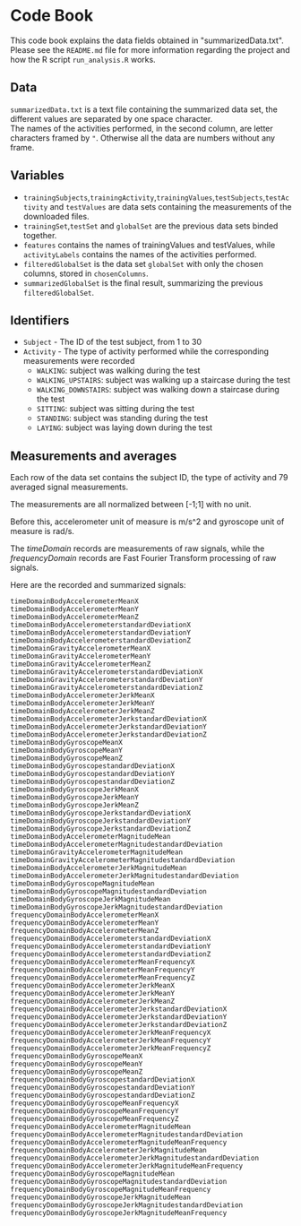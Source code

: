 # Code Book
This code book explains the data fields obtained in "summarizedData.txt".  
Please see the `README.md` file for more information regarding the project and how the R script `run_analysis.R` works.  

## Data
`summarizedData.txt` is a text file containing the summarized data set, the different values are separated by one space character.  
The names of the activities performed, in the second column, are letter characters framed by `"`. Otherwise all the data are numbers without any frame.  

## Variables
* `trainingSubjects`,`trainingActivity`,`trainingValues`,`testSubjects`,`testActivity` and `testValues` are data sets containing the measurements of the downloaded files.  
* `trainingSet`,`testSet` and `globalSet` are the previous data sets binded together.  
* `features` contains the names of trainingValues and testValues, while `activityLabels` contains the names of the activities performed.  
* `filteredGlobalSet` is the data set `globalSet` with only the chosen columns, stored in `chosenColumns`.  
* `summarizedGlobalSet` is the final result, summarizing the previous `filteredGlobalSet`.  

## Identifiers
* `Subject` - The ID of the test subject, from 1 to 30  
* `Activity` - The type of activity performed while the corresponding measurements were recorded  
	*  `WALKING`: subject was walking during the test
	*  `WALKING_UPSTAIRS`: subject was walking up a staircase during the test
	*  `WALKING_DOWNSTAIRS`: subject was walking down a staircase during the test
	*  `SITTING`: subject was sitting during the test
	*  `STANDING`: subject was standing during the test
	*  `LAYING`: subject was laying down during the test

## Measurements and averages
Each row of the data set contains the subject ID, the type of activity and 79 averaged signal measurements.

The measurements are all normalized between [-1;1] with no unit.  

Before this, accelerometer unit of measure is m/s^2 and gyroscope unit of measure is rad/s.  

The *timeDomain* records are measurements of raw signals, while the *frequencyDomain* records are Fast Fourier Transform processing of raw signals.

Here are the recorded and summarized signals:  
```
timeDomainBodyAccelerometerMeanX  
timeDomainBodyAccelerometerMeanY  
timeDomainBodyAccelerometerMeanZ  
timeDomainBodyAccelerometerstandardDeviationX  
timeDomainBodyAccelerometerstandardDeviationY  
timeDomainBodyAccelerometerstandardDeviationZ  
timeDomainGravityAccelerometerMeanX  
timeDomainGravityAccelerometerMeanY  
timeDomainGravityAccelerometerMeanZ  
timeDomainGravityAccelerometerstandardDeviationX  
timeDomainGravityAccelerometerstandardDeviationY  
timeDomainGravityAccelerometerstandardDeviationZ  
timeDomainBodyAccelerometerJerkMeanX  
timeDomainBodyAccelerometerJerkMeanY  
timeDomainBodyAccelerometerJerkMeanZ  
timeDomainBodyAccelerometerJerkstandardDeviationX  
timeDomainBodyAccelerometerJerkstandardDeviationY  
timeDomainBodyAccelerometerJerkstandardDeviationZ  
timeDomainBodyGyroscopeMeanX  
timeDomainBodyGyroscopeMeanY  
timeDomainBodyGyroscopeMeanZ  
timeDomainBodyGyroscopestandardDeviationX  
timeDomainBodyGyroscopestandardDeviationY  
timeDomainBodyGyroscopestandardDeviationZ  
timeDomainBodyGyroscopeJerkMeanX  
timeDomainBodyGyroscopeJerkMeanY  
timeDomainBodyGyroscopeJerkMeanZ  
timeDomainBodyGyroscopeJerkstandardDeviationX  
timeDomainBodyGyroscopeJerkstandardDeviationY  
timeDomainBodyGyroscopeJerkstandardDeviationZ  
timeDomainBodyAccelerometerMagnitudeMean  
timeDomainBodyAccelerometerMagnitudestandardDeviation  
timeDomainGravityAccelerometerMagnitudeMean  
timeDomainGravityAccelerometerMagnitudestandardDeviation  
timeDomainBodyAccelerometerJerkMagnitudeMean  
timeDomainBodyAccelerometerJerkMagnitudestandardDeviation  
timeDomainBodyGyroscopeMagnitudeMean  
timeDomainBodyGyroscopeMagnitudestandardDeviation  
timeDomainBodyGyroscopeJerkMagnitudeMean  
timeDomainBodyGyroscopeJerkMagnitudestandardDeviation  
frequencyDomainBodyAccelerometerMeanX  
frequencyDomainBodyAccelerometerMeanY  
frequencyDomainBodyAccelerometerMeanZ  
frequencyDomainBodyAccelerometerstandardDeviationX  
frequencyDomainBodyAccelerometerstandardDeviationY  
frequencyDomainBodyAccelerometerstandardDeviationZ  
frequencyDomainBodyAccelerometerMeanFrequencyX  
frequencyDomainBodyAccelerometerMeanFrequencyY  
frequencyDomainBodyAccelerometerMeanFrequencyZ  
frequencyDomainBodyAccelerometerJerkMeanX  
frequencyDomainBodyAccelerometerJerkMeanY  
frequencyDomainBodyAccelerometerJerkMeanZ  
frequencyDomainBodyAccelerometerJerkstandardDeviationX  
frequencyDomainBodyAccelerometerJerkstandardDeviationY  
frequencyDomainBodyAccelerometerJerkstandardDeviationZ  
frequencyDomainBodyAccelerometerJerkMeanFrequencyX  
frequencyDomainBodyAccelerometerJerkMeanFrequencyY  
frequencyDomainBodyAccelerometerJerkMeanFrequencyZ  
frequencyDomainBodyGyroscopeMeanX  
frequencyDomainBodyGyroscopeMeanY  
frequencyDomainBodyGyroscopeMeanZ  
frequencyDomainBodyGyroscopestandardDeviationX  
frequencyDomainBodyGyroscopestandardDeviationY  
frequencyDomainBodyGyroscopestandardDeviationZ  
frequencyDomainBodyGyroscopeMeanFrequencyX  
frequencyDomainBodyGyroscopeMeanFrequencyY  
frequencyDomainBodyGyroscopeMeanFrequencyZ  
frequencyDomainBodyAccelerometerMagnitudeMean  
frequencyDomainBodyAccelerometerMagnitudestandardDeviation  
frequencyDomainBodyAccelerometerMagnitudeMeanFrequency  
frequencyDomainBodyAccelerometerJerkMagnitudeMean  
frequencyDomainBodyAccelerometerJerkMagnitudestandardDeviation  
frequencyDomainBodyAccelerometerJerkMagnitudeMeanFrequency  
frequencyDomainBodyGyroscopeMagnitudeMean  
frequencyDomainBodyGyroscopeMagnitudestandardDeviation  
frequencyDomainBodyGyroscopeMagnitudeMeanFrequency  
frequencyDomainBodyGyroscopeJerkMagnitudeMean  
frequencyDomainBodyGyroscopeJerkMagnitudestandardDeviation  
frequencyDomainBodyGyroscopeJerkMagnitudeMeanFrequency  
```